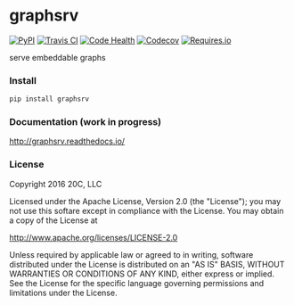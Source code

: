 # graphsrv

[![PyPI](https://img.shields.io/pypi/v/graphsrv.svg?maxAge=3600)](https://pypi.python.org/pypi/graphsrv)
[![Travis CI](https://img.shields.io/travis/20c/graphsrv.svg?maxAge=3600)](https://travis-ci.org/20c/graphsrv)
[![Code Health](https://landscape.io/github/20c/graphsrv/master/landscape.svg?style=flat)](https://landscape.io/github/20c/graphsrv/master)
[![Codecov](https://img.shields.io/codecov/c/github/20c/graphsrv/master.svg?maxAge=3600)](https://codecov.io/github/20c/graphsrv)
[![Requires.io](https://img.shields.io/requires/github/20c/graphsrv.svg?maxAge=3600)](https://requires.io/github/20c/graphsrv/requirements)

serve embeddable graphs

### Install

```sh
pip install graphsrv
```

### Documentation (work in progress)

http://graphsrv.readthedocs.io/

### License

Copyright 2016 20C, LLC

Licensed under the Apache License, Version 2.0 (the "License");
you may not use this softare except in compliance with the License.
You may obtain a copy of the License at

   http://www.apache.org/licenses/LICENSE-2.0

Unless required by applicable law or agreed to in writing, software
distributed under the License is distributed on an "AS IS" BASIS,
WITHOUT WARRANTIES OR CONDITIONS OF ANY KIND, either express or implied.
See the License for the specific language governing permissions and
limitations under the License.
